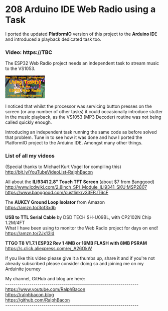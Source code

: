 # 208 Arduino IDE Web Radio using a Task
I ported the updated **PlatformIO** version of this project to the **Arduino ID**E and introduced a playback dedicated task too.

### Video: https://TBC

The ESP32 Web Radio project needs an independent task to stream music to the VS1053.

<img src="/images/Thumbnail.jpg" width="25%">  

I noticed that whilst the processor was servicing button presses on the screen (or any number of other tasks) it could occasionally introduce stutter in the music playback, as the VS1053 (MP3 Decoder) routine was not being called quickly enough.

Introducing an independent task running the same code as before solved that problem. Tune in to see how it was done and how I ported the PlatformIO project to the Arduino IDE. Amongst many other things.

### List of all my videos  
(Special thanks to Michael Kurt Vogel for compiling this)  
http://bit.ly/YouTubeVideoList-RalphBacon

All about the **ILI9341 2.8" Touch TFT Screen** (about $7 from Banggood)    
http://www.lcdwiki.com/2.8inch_SPI_Module_ILI9341_SKU:MSP2807  
https://www.banggood.com/custlink/v33EPJT6cF  

The **AUKEY Ground Loop Isolator** from Amazon  
https://amzn.to/3of3xdb  

**USB to TTL Serial Cable** by DSD TECH SH-U09BL, with CP2102N Chip 1.2M/4FT  
What I have been using to monitor the Web Radio project for days on end!  
https://amzn.to/2Jx13Id  

**TTGO T8 V1.7.1 ESP32 Rev 1 4MB or 16MB FLASH with 8MB PSRAM**  
https://s.click.aliexpress.com/e/_A26OkW  

If you like this video please give it a thumbs up, share it and if you're not already subscribed please consider doing so and joining me on my Arduinite journey

My channel, GitHub and blog are here:  
\------------------------------------------------------------------  
https://www.youtube.com/RalphBacon  
https://ralphbacon.blog  
https://github.com/RalphBacon  
\------------------------------------------------------------------
